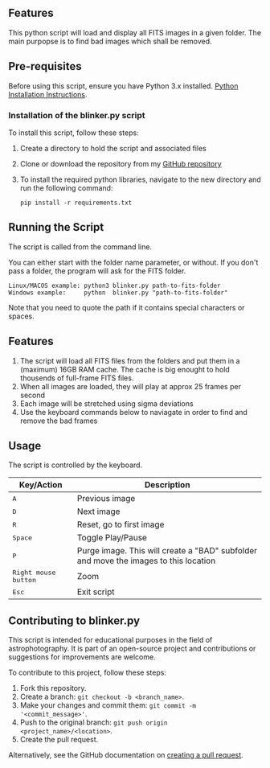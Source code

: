 

## **Features**

This python script will load and display all FITS images in a given folder. The main purpopse is to find bad images which shall be removed.


## **Pre-requisites**

Before using this script, ensure you have Python 3.x installed. [Python Installation Instructions](https://python.land/installing-python).   

### **Installation of the blinker.py script**

To install this script, follow these steps:

1. Create a directory to hold the script and associated files

2. Clone or download the repository from my [GitHub repository](https://github.com/photon1503/blinker)

3. To install the required python libraries, navigate to the new directory and run the following command:   

    `pip install -r requirements.txt`


## **Running the Script**

The script is called from the command line. 

You can either start with the folder name parameter, or without. If you don't pass a folder, the program will ask for the FITS folder.

    Linux/MACOS example: python3 blinker.py path-to-fits-folder
    Windows example:     python  blinker.py "path-to-fits-folder"

Note that you need to quote the path if it contains special characters or spaces.

## Features

1. The script will load all FITS files from the folders and put them in a (maximum) 16GB RAM cache. The cache is big enought to hold thousends of full-frame FITS files.
2. When all images are loaded, they will play at approx 25 frames per second
3. Each image will be stretched using sigma deviations
4. Use the keyboard commands below to naviagate in order to find and remove the bad frames

## Usage

The script is controlled by the keyboard.

| Key/Action          | Description                                                                 |
|---------------------|-----------------------------------------------------------------------------|
| <kbd>A</kbd>        | Previous image                                                              |
| <kbd>D</kbd>        | Next image                                                                  |
| <kbd>R</kbd>        | Reset, go to first image                                                    |
| <kbd>Space</kbd>    | Toggle Play/Pause                                                           |
| <kbd>P</kbd>        | Purge image. This will create a "BAD" subfolder and move the images to this location |
| <kbd>Right mouse button<kbd>  | Zoom                                                                        |
| <kbd>Esc</kbd>      | Exit script                                                                 |

## **Contributing to blinker.py**

This script is intended for educational purposes in the field of astrophotography. It is part of an open-source project and contributions or suggestions for improvements are welcome.

To contribute to this project, follow these steps:

1. Fork this repository.
2. Create a branch: `git checkout -b <branch_name>`.
3. Make your changes and commit them: `git commit -m '<commit_message>'`.
4. Push to the original branch: `git push origin <project_name>/<location>`.
5. Create the pull request.

Alternatively, see the GitHub documentation on [creating a pull request](https://docs.github.com/en/github/collaborating-with-issues-and-pull-requests/creating-a-pull-request).
